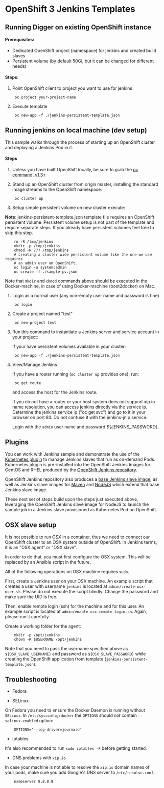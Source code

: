 # OpenShift 3 Jenkins Templates

## Running Digger on existing OpenShift instance


#### Prerequisites:
- Dedicated OpenShift project (namespace) for jenkins and created build slaves
- Persistent volume (by default 50Gi, but it can be changed for different needs)

#### Steps:
1. Point OpenShift client to project you want to use for jenkins

        oc project your-project-name

1. Execute template

        oc new-app -f ./jenkins-persistent-template.json


## Running jenkins on local machine (dev setup)

This sample walks through the process of starting up an OpenShift cluster and deploying a Jenkins Pod in it.

#### Steps


1. Unless you have built OpenShift locally, be sure to grab the [oc command, v1.3+](https://github.com/openshift/origin/releases/tag/v1.3.1)

1. Stand up an OpenShift cluster from origin master, installing the standard image streams to the OpenShift namespace:

        oc cluster up

1. Setup simple persistent volume on new cluster execute:

**Note**: jenkins-persistent-template.json template file requires an OpenShift persistent volume.
Persistent volume setup is not part of the template and require separate steps.
If you already have persistent volumes feel free to skip this step.

        rm -R /tmp/jenkins
        mkdir -p /tmp/jenkins
        chmod -R 777 /tmp/jenkins
        # creating a cluster wide persistent volume like the one we use requires
        # an admin user on OpenShift.
        oc login -u system:admin
        oc create -f ./sample-pv.json

Note that `mkdir` and `chmod` commands above should be executed in the Docker-machine, in case of using Docker-machine (boot2docker) on Mac.

1. Login as a normal user (any non-empty user name and password is fine)

        oc login

1. Create a project  named "test"

        oc new-project test

1. Run this command to instantiate a Jenkins server and service account in your project:

    If your have persistent volumes available in your cluster:

        oc new-app -f ./jenkins-persistent-template.json

1. View/Manage Jenkins

    If you have a router running (`oc cluster up` provides one), run:

        oc get route

    and access the host for the Jenkins route.

    If you do not have a router or your host system does not support xip.io name resolution, you can access jenkins directly via the service ip.  Determine the jenkins service ip ("oc get svc") and go to it in your browser on port 80.  Do not confuse it with the jenkins-jnlp service.

    Login with the `admin` user name and password ${JENKINS_PASSWORD}.

## Plugins

You can work with Jenkins sample and demonstrate the use of the [Kubernetes plugin](https://wiki.jenkins-ci.org/display/JENKINS/Kubernetes+Plugin) to manage
Jenkins slaves that run as on-demand Pods. Kubernetes plugin is pre-installed into the OpenShift Jenkins Images
for CentOS and RHEL produced by the [OpenShift Jenkins repository](https://github.com/openshift/jenkins).

OpenShift Jenkins repository also produces a [base Jenkins slave image](https://github.com/openshift/jenkins/tree/master/slave-base),
as well as Jenkins slave images for [Maven](https://github.com/openshift/jenkins/tree/master/slave-maven) and
[NodeJS](https://github.com/openshift/jenkins/tree/master/slave-nodejs) which extend that base Jenkins slave image.

These next set of steps build upon the steps just executed above, leveraging the OpenShift Jenkins slave image for NodeJS to launch the sample
job in a Jenkins slave provisioned as Kubernetes Pod on OpenShift.

## OSX slave setup

It is not possible to run OSX in a container, thus we need to connect our OpenShift cluster to an OSX system outside of OpenShift.
In Jenkins terms, it is an "OSX agent" or "OSX slave".

In order to do that, you must first configure the OSX system. This will be replaced by an Ansible script in the future.

All of the following operations on OSX machine requires `sudo`.

First, create a Jenkins user on your OSX machine.
An example script that creates a user with username `jenkins` is located at `admin/create-osx-user.sh`.
Please do not execute the script blindly. Change the password and make sure the UID is free.

Then, enable remote login (ssh) for the machine and for this user.
An example script is located at `admin/enable-osx-remote-login.sh`.
Again, please run it carefully.

Create a working folder for the agent:

        mkdir -p /opt/jenkins
        chown -R $USERNAME /opt/jenkins


Note that you need to pass the username specified above as `${OSX_SLAVE_USERNAME}` and password as `${OSX_SLAVE_PASSWORD}` while creating the OpenShift application
from template (`jenkins-persistent-template.json`).


## Troubleshooting

* Fedora

 * SELinux

On Fedora you need to ensure the Docker Daemon is running without `SELinux`. In `/etc/sysconfig/docker` the `OPTIONS` should *not* contain `--selinux-enabled` option:

        OPTIONS='--log-driver=journald'

 * iptables

It's also recommended to run `sudo iptables -F` before getting started.

 * DNS problems with `xip.io`

In case your machine is not able to resolve the `xip.io` domain names of your pods, make sure you add Google's DNS server to `/etc/resolve.conf`:

        nameserver 8.8.8.8

